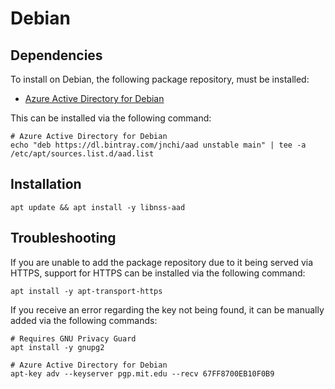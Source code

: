 # Debian

## Dependencies

To install on Debian, the following package repository,
must be installed:

- [Azure Active Directory for Debian][bintray]

This can be installed via the following command:

```terminal
# Azure Active Directory for Debian
echo "deb https://dl.bintray.com/jnchi/aad unstable main" | tee -a /etc/apt/sources.list.d/aad.list
```

## Installation

```terminal
apt update && apt install -y libnss-aad
```

## Troubleshooting

If you are unable to add the package repository due to it being served via HTTPS,
support for HTTPS can be installed via the following command:

```terminal
apt install -y apt-transport-https
```

If you receive an error regarding the key not being found,
it can be manually added via the following commands:

```terminal
# Requires GNU Privacy Guard
apt install -y gnupg2

# Azure Active Directory for Debian
apt-key adv --keyserver pgp.mit.edu --recv 67FF8700EB10F0B9
```

[bintray]: https://bintray.com/jnchi/aad
